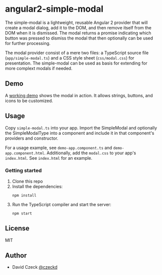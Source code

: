 # angular2-simple-modal

The simple-modal is a lightweight, reusable Angular 2 provider that will 
create a modal dialog, add it to the DOM, and then remove itself from the DOM 
when it is dismissed. The modal returns a promise indicating which button was 
pressed to dismiss the modal that then optionally can be used for further 
processing.

The modal provider consist of a mere two files: a TypeScript source file 
(`app/simple-modal.ts`) and a CSS style sheet (`css/modal.css`) for 
presentation. The simple-modal can be used as basis for extending for more
complext modals if needed.


## Demo

A [working demo](http://czeckd.github.io/angular2-simple-modal/demo/) shows
the modal in action. It allows strings, buttons, and icons to be customized.

## Usage

Copy `simple-modal.ts` into your app. Import the SimpleModal and optionally 
the SimpleModalType into a component and include it in that component's 
providers and constructor.


For a usage example, see `demo-app.component.ts` 
and `demo-app.component.html`. Additionally, add the `modal.css` to your app's 
`index.html`.  See `index.html` for an example.


### Getting started

1. Clone this repo
1. Install the dependencies:
	```
    npm install
	```
1. Run the TypeScript compiler and start the server:
	```
	npm start
	```

## License

MIT


## Author
- David Czeck [@czeckd](https://github/czeckd)
